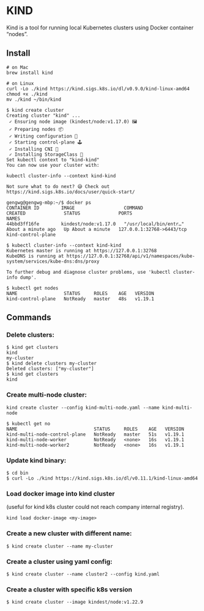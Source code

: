 # KIND

Kind is a tool for running local Kubernetes clusters using Docker container “nodes”.

## Install

```
# on Mac
brew install kind

# on Linux
curl -Lo ./kind https://kind.sigs.k8s.io/dl/v0.9.0/kind-linux-amd64
chmod +x ./kind
mv ./kind ~/bin/kind

$ kind create cluster
Creating cluster "kind" ...
 ✓ Ensuring node image (kindest/node:v1.17.0) 🖼
 ✓ Preparing nodes 📦
 ✓ Writing configuration 📜
 ✓ Starting control-plane 🕹️
 ✓ Installing CNI 🔌
 ✓ Installing StorageClass 💾
Set kubectl context to "kind-kind"
You can now use your cluster with:

kubectl cluster-info --context kind-kind

Not sure what to do next? 😅 Check out https://kind.sigs.k8s.io/docs/user/quick-start/

gengwg@gengwg-mbp:~/$ docker ps
CONTAINER ID        IMAGE                  COMMAND                  CREATED              STATUS              PORTS                       NAMES
44bbd3ff16fe        kindest/node:v1.17.0   "/usr/local/bin/entr…"   About a minute ago   Up About a minute   127.0.0.1:32768->6443/tcp   kind-control-plane

$ kubectl cluster-info --context kind-kind
Kubernetes master is running at https://127.0.0.1:32768
KubeDNS is running at https://127.0.0.1:32768/api/v1/namespaces/kube-system/services/kube-dns:dns/proxy

To further debug and diagnose cluster problems, use 'kubectl cluster-info dump'.

$ kubectl get nodes
NAME                 STATUS     ROLES    AGE   VERSION
kind-control-plane   NotReady   master   48s   v1.19.1
```

## Commands

### Delete clusters:

```
$ kind get clusters
kind
my-cluster
$ kind delete clusters my-cluster
Deleted clusters: ["my-cluster"]
$ kind get clusters
kind
```

### Create multi-node cluster:

```
kind create cluster --config kind-multi-node.yaml --name kind-multi-node

$ kubectl get no
NAME                            STATUS     ROLES    AGE   VERSION
kind-multi-node-control-plane   NotReady   master   51s   v1.19.1
kind-multi-node-worker          NotReady   <none>   16s   v1.19.1
kind-multi-node-worker2         NotReady   <none>   16s   v1.19.1
```

### Update kind binary:

```
$ cd bin
$ curl -Lo ./kind https://kind.sigs.k8s.io/dl/v0.11.1/kind-linux-amd64
```

### Load docker image into kind cluster

(useful for kind k8s cluster could not reach company internal registry).

```
kind load docker-image <my-image>
```

### Create a new cluster with different name:

```
$ kind create cluster --name my-cluster
```

### Create a cluster using yaml config:

```
$ kind create cluster --name cluster2 --config kind.yaml
```

### Create a cluster with specific k8s version

```
$ kind create cluster --image kindest/node:v1.22.9
``` 
